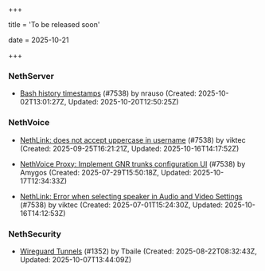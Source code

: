 +++

title = 'To be released soon'

date = 2025-10-21

+++

### NethServer

- [Bash history timestamps](https://github.com/NethServer/dev/issues/7674) (#7538) by nrauso (Created: 2025-10-02T13:01:27Z, Updated: 2025-10-20T12:50:25Z)

### NethVoice

- [NethLink: does not accept uppercase in username](https://github.com/NethServer/dev/issues/7656) (#7538) by viktec (Created: 2025-09-25T16:21:21Z, Updated: 2025-10-16T14:17:52Z)

- [NethVoice Proxy: Implement GNR trunks configuration UI](https://github.com/NethServer/dev/issues/7578) (#7538) by Amygos (Created: 2025-07-29T15:50:18Z, Updated: 2025-10-17T12:34:33Z)

- [NethLink: Error when selecting speaker in Audio and Video Settings](https://github.com/NethServer/dev/issues/7538) (#7538) by viktec (Created: 2025-07-01T15:24:30Z, Updated: 2025-10-16T14:12:53Z)

### NethSecurity

- [Wireguard Tunnels](https://github.com/NethServer/nethsecurity/issues/1352) (#1352) by Tbaile (Created: 2025-08-22T08:32:43Z, Updated: 2025-10-07T13:44:09Z)

